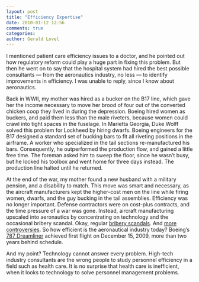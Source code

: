 ```yaml
---
layout: post
title: "Efficiency Expertise"
date: 2010-01-12 12:56
comments: true
categories: 
author: Gerald Lovel
---
```

I mentioned patient care efficiency issues to a doctor, and he pointed out how regulatory reform could play a huge part in fixing this problem. But then he went on to say that the hospital system had hired the best possible consultants — from the aeronautics industry, no less — to identify improvements in efficiency. I was unable to reply, since I know about aeronautics.
<!--more-->

Back in WWII, my mother was hired as a bucker on the B17 line, which gave her the income necessary to move her brood of four out of the converted chicken coop they lived in during the depression. Boeing hired women as buckers, and paid them less than the male riveters, because women could crawl into tight spaces in the fuselage. In Marietta Georgia, Duke Wolff solved this problem for Lockheed by hiring dwarfs. Boeing engineers for the B17 designed a standard set of bucking bars to fit all riveting positions in the airframe. A worker who specialized in the tail sections re-manufactured his bars. Consequently, he outperformed the production flow, and gained a little free time. The foreman asked him to sweep the floor, since he wasn’t busy, but he locked his toolbox and went home for three days instead. The production line halted until he returned.

At the end of the war, my mother found a new husband with a military pension, and a disability to match. This move was smart and necessary, as the aircraft manufacturers kept the higher-cost men on the line while firing women, dwarfs, and the guy bucking in the tail assemblies. Efficiency was no longer important. Defense contractors were on cost-plus contracts, and the time pressure of a war was gone. Instead, aircraft manufacturing upscaled into aeronautics by concentrating on technology and the occasional bribery scandal. Okay, regular [bribery scandals](http://en.wikipedia.org/wiki/Lockheed_bribery_scandals). And [more controversies](http://en.wikipedia.org/wiki/Boeing#Unethical_conduct). So how efficient is the aeronautical industry today? Boeing’s [787 Dreamliner](http://en.wikipedia.org/wiki/Boeing_787) achieved first flight on December 15, 2009, more than two years behind schedule.

And my point? Technology cannot answer every problem. High-tech industry consultants are the wrong people to study personnel efficiency in a field such as health care. It is no surprise that health care is inefficient, when it looks to technology to solve personnel management problems.